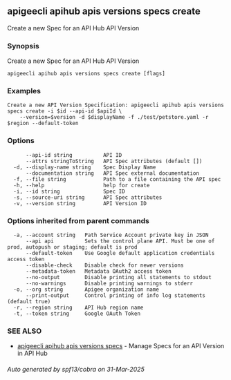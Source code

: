 ## apigeecli apihub apis versions specs create

Create a new Spec for an API Hub API Version

### Synopsis

Create a new Spec for an API Hub API Version

```
apigeecli apihub apis versions specs create [flags]
```

### Examples

```
Create a new API Version Specification: apigeecli apihub apis versions specs create -i $id --api-id $apiId \
	--version=$version -d $displayName -f ./test/petstore.yaml -r $region --default-token
```

### Options

```
      --api-id string          API ID
      --attrs stringToString   API Spec attributes (default [])
  -d, --display-name string    Spec Display Name
      --documentation string   API Spec external documentation
  -f, --file string            Path to a file containing the API spec
  -h, --help                   help for create
  -i, --id string              Spec ID
  -s, --source-uri string      API Spec attributes
  -v, --version string         API Version ID
```

### Options inherited from parent commands

```
  -a, --account string   Path Service Account private key in JSON
      --api api          Sets the control plane API. Must be one of prod, autopush or staging; default is prod
      --default-token    Use Google default application credentials access token
      --disable-check    Disable check for newer versions
      --metadata-token   Metadata OAuth2 access token
      --no-output        Disable printing all statements to stdout
      --no-warnings      Disable printing warnings to stderr
  -o, --org string       Apigee organization name
      --print-output     Control printing of info log statements (default true)
  -r, --region string    API Hub region name
  -t, --token string     Google OAuth Token
```

### SEE ALSO

* [apigeecli apihub apis versions specs](apigeecli_apihub_apis_versions_specs.md)	 - Manage Specs for an API Version in API Hub

###### Auto generated by spf13/cobra on 31-Mar-2025
